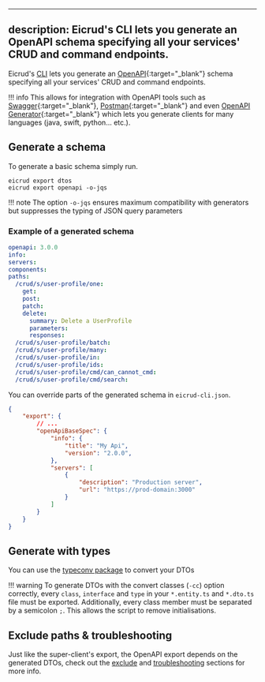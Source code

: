 
---
description: Eicrud's CLI lets you generate an OpenAPI schema specifying all your services' CRUD and command endpoints.
---

Eicrud's [CLI](https://www.npmjs.com/package/@eicrud/cli) lets you generate an [OpenAPI](https://www.openapis.org/){:target="_blank"} schema specifying all your services' CRUD and command endpoints. 

!!! info 
    This allows for integration with OpenAPI tools such as [Swagger](https://swagger.io/){:target="_blank"}, [Postman](https://www.postman.com/){:target="_blank"} and even [OpenAPI Generator](https://openapi-generator.tech/){:target="_blank"} which lets you generate clients for many languages (java, swift, python... etc.).

## Generate a schema

To generate a basic schema simply run.

```shell
eicrud export dtos
eicrud export openapi -o-jqs
```
!!! note
    The option `-o-jqs` ensures maximum compatibility with generators but suppresses the typing of JSON query parameters

### Example of a generated schema

```yaml title="eicrud-open-api.yaml"
openapi: 3.0.0
info:
servers:
components:
paths:
  /crud/s/user-profile/one:
    get:
    post:
    patch:
    delete:
      summary: Delete a UserProfile
      parameters: 
      responses:  
  /crud/s/user-profile/batch:
  /crud/s/user-profile/many:
  /crud/s/user-profile/in:
  /crud/s/user-profile/ids:
  /crud/s/user-profile/cmd/can_cannot_cmd:
  /crud/s/user-profile/cmd/search:
```

You can override parts of the generated schema in `eicrud-cli.json`.
```json title="eicrud-cli.json"
{
    "export": {
        // ...
        "openApiBaseSpec": {
            "info": {
                "title": "My Api",
                "version": "2.0.0",
            },
            "servers": [
                {
                    "description": "Production server",
                    "url": "https://prod-domain:3000"
                }
            ]
        }
    }
}
```

## Generate with types

You can use the [typeconv package](https://www.npmjs.com/package/typeconv) to convert your DTOs


!!! warning
    To generate DTOs with the convert classes (`-cc`) option correctly, every `class`, `interface` and `type` in your `*.entity.ts` and `*.dto.ts` file must be exported. Additionally, every class member must be separated by a semicolon `;`. This allows the script to remove initialisations.

## Exclude paths & troubleshooting
Just like the super-client's export, the OpenAPI export depends on the generated DTOs,
check out the [exclude](super-client.md#exclude-files-from-the-export) and [troubleshooting](super-client.md#troubleshooting) sections for more info.
